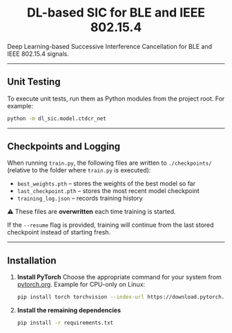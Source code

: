 <div align="center">

# DL-based SIC for BLE and IEEE 802.15.4

</div>

Deep Learning-based Successive Interference Cancellation for BLE and IEEE 802.15.4 signals.


---
## Unit Testing
To execute unit tests, run them as Python modules from the project root. For example:

```bash
python -m dl_sic.model.ctdcr_net
```
---
## Checkpoints and Logging

When running `train.py`, the following files are written to `./checkpoints/` (relative to the folder where `train.py` is executed):

- `best_weights.pth` – stores the weights of the best model so far
- `last_checkpoint.pth` – stores the most recent model checkpoint
- `training_log.json` – records training history

⚠️ These files are **overwritten** each time training is started.

If the `--resume` flag is provided, training will continue from the last stored checkpoint instead of starting fresh.

---
## Installation

1. **Install PyTorch**
   Choose the appropriate command for your system from [pytorch.org](https://pytorch.org/get-started/locally/).
   Example for CPU-only on Linux:
   ```bash
   pip install torch torchvision --index-url https://download.pytorch.org/whl/cpu
   ```

2. **Install the remaining dependencies**
   ```bash
   pip install -r requirements.txt
   ```
